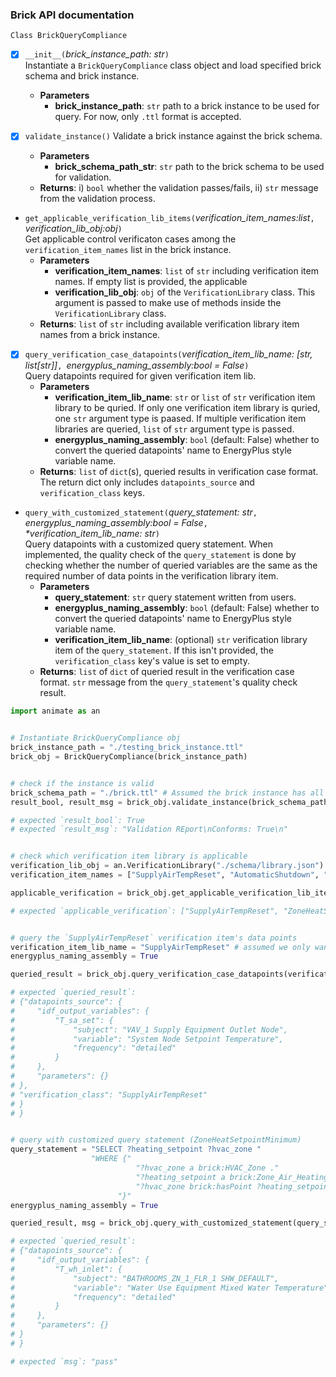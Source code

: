 ### Brick API documentation

`Class BrickQueryCompliance` <!-- Class name to be updated.-->

- [X] `__init__(`_brick_instance_path: str_`)`    
Instantiate a `BrickQueryCompliance` class object and load specified brick schema and brick instance.   
    - **Parameters**  
        - **brick_instance_path**: `str` path to a brick instance to be used for query. For now, only `.ttl` format is accepted.   

- [X] `validate_instance()`    <!-- consider using building motif, validation report: same, help us correct the model -->
Validate a brick instance against the brick schema.   
    - **Parameters**  
        - **brick_schema_path_str**: `str` path to the brick schema to be used for validation.  
    - **Returns**: i) `bool` whether the validation passes/fails, ii) `str` message from the validation process.       

- `get_applicable_verification_lib_items(`_verification_item_names:list_`, `_verification_lib_obj:obj_`)`    
Get applicable control verificaton cases among the `verification_item_names` list in the brick instance.        
    - **Parameters**  
        - **verification_item_names**: `list` of `str` including verification item names. If empty list is provided, the applicable 
        - **verification_lib_obj**: `obj` of the `VerificationLibrary` class. This argument is passed to make use of methods inside the `VerificationLibrary` class.  
    - **Returns**: `list` of `str` including available verification library item names from a brick instance.  

- [X] `query_verification_case_datapoints(`_verification_item_lib_name: [str, list[str]]_`, `_energyplus_naming_assembly:bool = False_`)`  
Query datapoints required for given verification item lib.
    - **Parameters**  
        - **verification_item_lib_name**: `str` or `list` of `str` verification item library to be quried. If only one verification item library is quried, one `str` argument type is paased. If multiple verification item libraries are queried, `list` of `str` argument type is passed.    
        - **energyplus_naming_assembly**: `bool` (default: False) whether to convert the queried datapoints' name to EnergyPlus style variable name.   
    - **Returns**: `list` of `dict`(s), queried results in verification case format. The return dict only includes `datapoints_source` and `verification_class` keys.    


- `query_with_customized_statement(`_query_statement: str_`, `_energyplus_naming_assembly:bool = False_`, `_*verification_item_lib_name: str_`)`  
Query datapoints with a customized query statement. When implemented, the quality check of the `query_statement` is done by checking whether the number of queried variables are the same as the required number of data points in the verification library item.  
    - **Parameters**  
        - **query_statement**: `str` query statement written from users.   
        - **energyplus_naming_assembly**: `bool` (default: False) whether to convert the queried datapoints' name to EnergyPlus style variable name.    
        - **verification_item_lib_name**: (optional) `str` verification library item of the `query_statement`. If this isn't provided, the `verification_class` key's value is set to empty.    
    - **Returns**: `list` of `dict` of queried result in the verification case format. `str` message from the `query_statement`'s quality check result.    


```python
import animate as an


# Instantiate BrickQueryCompliance obj
brick_instance_path = "./testing_brick_instance.ttl"
brick_obj = BrickQueryCompliance(brick_instance_path)


# check if the instance is valid 
brick_schema_path = "./brick.ttl" # Assumed the brick instance has all the classes/points needed for the SupplyAirTempReset and ZoneHeatSetpointMinimum verification lib items
result_bool, result_msg = brick_obj.validate_instance(brick_schema_path)

# expected `result_bool`: True
# expected `result_msg`: "Validation REport\nConforms: True\n"


# check which verification item library is applicable
verification_lib_obj = an.VerificationLibrary("./schema/library.json")
verification_item_names = ["SupplyAirTempReset", "AutomaticShutdown", "ServiceWaterHeatingSystemControl"] # find the applicable verification lib items only within this list

applicable_verification = brick_obj.get_applicable_verification_lib_items(verification_item_names, verification_lib_obj)

# expected `applicable_verification`: ["SupplyAirTempReset", "ZoneHeatSetpointMinimum"] # AutomaticShutdown isn't included b/c we assumed the brick instance only includes classes/points for SupplyAirTempReset and ZoneHeatSetpointMinimum


# query the `SupplyAirTempReset` verification item's data points
verification_item_lib_name = "SupplyAirTempReset" # assumed we only want to query the data points needed in `SupplyAirTempReset`
energyplus_naming_assembly = True

queried_result = brick_obj.query_verification_case_datapoints(verification_item_lib_name, energyplus_naming_assembly)

# expected `queried_result`:
# {"datapoints_source": {
#     "idf_output_variables": {
#         "T_sa_set": {
#             "subject": "VAV_1 Supply Equipment Outlet Node",
#             "variable": "System Node Setpoint Temperature",
#             "frequency": "detailed"
#         }
#     },
#     "parameters": {}
# },
# "verification_class": "SupplyAirTempReset"
# }
# }


# query with customized query statement (ZoneHeatSetpointMinimum)
query_statement = "SELECT ?heating_setpoint ?hvac_zone "
                  "WHERE {"
                            "?hvac_zone a brick:HVAC_Zone ."
                            "?heating_setpoint a brick:Zone_Air_Heating_Temperature_Setpoint ."
                            "?hvac_zone brick:hasPoint ?heating_setpoint ."
                        "}"
energyplus_naming_assembly = True

queried_result, msg = brick_obj.query_with_customized_statement(query_statement, energyplus_naming_assembly)

# expected `queried_result`:
# {"datapoints_source": {
#     "idf_output_variables": {
#         "T_wh_inlet": {
#             "subject": "BATHROOMS_ZN_1_FLR_1 SHW_DEFAULT",
#             "variable": "Water Use Equipment Mixed Water Temperature",
#             "frequency": "detailed"
#         }
#     },
#     "parameters": {}
# }
# }

# expected `msg`: "pass"
```
